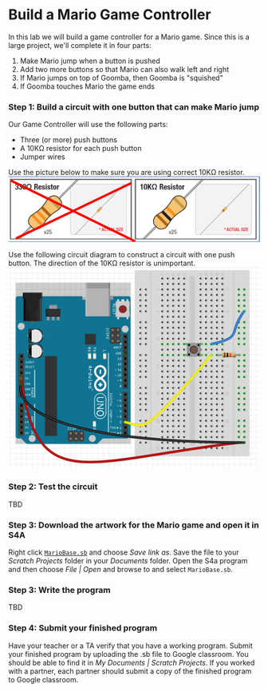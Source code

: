 # Build a Mario Game Controller
In this lab we will build a game controller for a Mario game. Since this is a large project, we'll complete it in four parts:
1. Make Mario jump when a button is pushed
2. Add two more buttons so that Mario can also walk left and right
3. If Mario jumps on top of Goomba, then Goomba is "squished"
4. If Goomba touches Mario the game ends

### Step 1: Build a circuit with one button that can make Mario jump
Our Game Controller will use the following parts:
- Three (or more) push buttons
- A 10KΩ resistor for each push button
- Jumper wires   

Use the picture below to make sure you are using correct 10KΩ resistor.   
![](Theremin1.png)   
   
Use the following circuit diagram to construct a circuit with one push button. The direction of the 10KΩ resistor is unimportant.   
![](GameController1.png)

### Step 2: Test the circuit
TBD

### Step 3: Download the artwork for the Mario game and open it in S4A
Right click [`MarioBase.sb`](MarioBase.sb) and choose *Save link as*. Save the file to your *Scratch Projects* folder in your *Documents* folder. Open the S4a program and then choose *File | Open* and browse to and select `MarioBase.sb`.

### Step 3: Write the program
TBD

### Step 4: Submit your finished program
Have your teacher or a TA verify that you have a working program. Submit your finished program by uploading the .sb file to Google classroom. You should be able to find it in *My Documents | Scratch Projects*. If you worked with a partner, each partner should submit a copy of the finished program to Google classroom.
